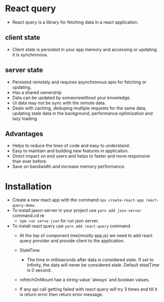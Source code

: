 # React query
- React query is a library for fetching data in a react application.

## client state
- Client state is persisted in your app memory and accessing or updating it is synchronous.

## server state
- Persisted remotely and requires asynchronous apis for fetching or updating.
- Has a shared ownership
- Data can be updated by someonewithout your knowledge.
- UI data may not be sync with the remote data.
- Deals with caching, deduping mutliple requests for the same data, updating stale data in the background, performance optimization and lazy loading.

## Advantages
- Helps to reduce the lines of code and easy to understand.
- Easy to maintain and building new features in applicaiton.
- Direct impact on end users and helps to faster and more responsive than ever before.
- Save on bandwidth and increase memory performance.

# Installation
- Create a new react app with the command `npx create-react-app react-query-demo`.
- To install jason-server in your project use `yarn add json-server` command.cd re
  - `npm run serve-json` for run json server.
- To install react query use `yarn add react-query` command.
  - At the top of component tree(mostly app.js) we need to add react query provider and provide client to the application.

  - StaleTime
    - The time in milliseconds after data is considered stale. If set to Infinity, the data will never be considered stale.
      Default stealTime is 0 second.
  - refetchOnMount hae a string value 'always' and boolean values.
  - If any api call getting failed with react query will try 3 times and till it is return error then return error message.